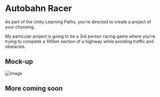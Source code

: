 # Autobahn Racer

As part of the Unity Learning Paths, you're directed to create a project of your choosing.

My particular project is going to be a 3rd person racing game where you're trying to complete a 100km section of a highway while avoiding traffic and obstacles.

## Mock-up

![image](https://github.com/nateforsyth/AutobahnRacer/assets/13162026/2ca9cbfa-09a4-4f84-8f48-8dcbf97470b5)

## More coming soon

